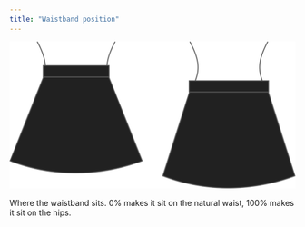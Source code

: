 ```yaml
---
title: "Waistband position"
---
```


![Waistband position](waistbandposition.svg)

Where the waistband sits. 0% makes it sit on the natural waist, 100% makes it sit on the hips.




